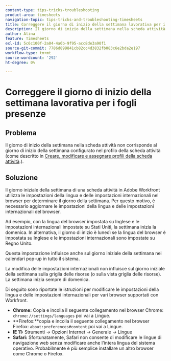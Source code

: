 ```yaml
---
content-type: tips-tricks-troubleshooting
product-area: timesheets
navigation-topic: tips-tricks-and-troubleshooting-timesheets
title: Correggere il giorno di inizio della settimana lavorativa per i fogli presenze
description: Il giorno di inizio della settimana nella scheda attività non corrisponde al giorno di inizio della settimana configurato nel profilo della scheda attività.
author: Alina
feature: Timesheets
exl-id: 5c6c100f-2a04-4a6b-9f95-acc8de3a90f1
source-git-commit: 7786d899841cb82cc4d3832fb083c6e2bda2e197
workflow-type: tm+mt
source-wordcount: '292'
ht-degree: 0%

---
```


# Correggere il giorno di inizio della settimana lavorativa per i fogli presenze

## Problema

Il giorno di inizio della settimana nella scheda attività non corrisponde al giorno di inizio della settimana configurato nel profilo della scheda attività (come descritto in [Creare, modificare e assegnare profili della scheda attività](../../timesheets/create-and-manage-timesheets/create-timesheet-profiles.md).).

## Soluzione

Il giorno iniziale della settimana di una scheda attività in Adobe Workfront utilizza le impostazioni della lingua e delle impostazioni internazionali nel browser per determinare il giorno della settimana. Per questo motivo, è necessario aggiornare le impostazioni della lingua e delle impostazioni internazionali del browser. 

Ad esempio, con la lingua del browser impostata su Inglese e le impostazioni internazionali impostate su Stati Uniti, la settimana inizia la domenica. In alternativa, il giorno di inizio è lunedì se la lingua del browser è impostata su Inglese e le impostazioni internazionali sono impostate su Regno Unito.

Questa impostazione influisce anche sul giorno iniziale della settimana nei calendari pop-up in tutto il sistema.

La modifica delle impostazioni internazionali non influisce sul giorno iniziale della settimana sulla griglia delle risorse (o sulla vista griglia delle risorse). La settimana inizia sempre di domenica.

Di seguito sono riportate le istruzioni per modificare le impostazioni della lingua e delle impostazioni internazionali per vari browser supportati con Workfront.

* **Chrome:** Copia e incolla il seguente collegamento nel browser Chrome: `chrome://settings/languages` poi vai a Lingue.
* **Firefox:**copia e incolla il seguente collegamento nel browser Firefox: `about:preferences#content` poi vai a Lingue.
* **IE 11:** Strumenti -> Opzioni Internet -> Generale -> Lingue
* **Safari:** Sfortunatamente, Safari non consente di modificare le lingue di navigazione web senza modificare anche l&#39;intera lingua del sistema operativo. Probabilmente è più semplice installare un altro browser come Chrome o Firefox.

 
